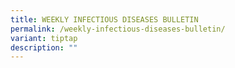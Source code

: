 ```yaml
---
title: WEEKLY INFECTIOUS DISEASES BULLETIN
permalink: /weekly-infectious-diseases-bulletin/
variant: tiptap
description: ""
---
```

